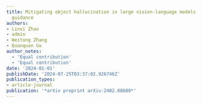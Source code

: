 ```yaml
---
title: Mitigating object hallucination in large vision-language models via classifier-free
  guidance
authors:
- Linxi Zhao 
- admin 
- Weitong Zhang
- Quanquan Gu
author_notes:
  - 'Equal contribution'
  - 'Equal contribution'
date: '2024-01-01'
publishDate: '2024-07-25T03:37:02.926746Z'
publication_types:
- article-journal
publication: '*arXiv preprint arXiv:2402.08680*'
---
```

